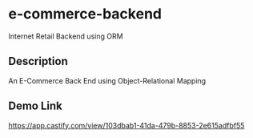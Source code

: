 # e-commerce-backend
Internet Retail Backend using ORM
## Description
An E-Commerce Back End using Object-Relational Mapping
## Demo Link
https://app.castify.com/view/103dbab1-41da-479b-8853-2e615adfbf55
